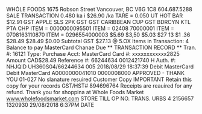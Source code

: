 WHÒLE FOODS 1675 Robson Street Vancouver, BC V6G 1C8 604.687.5288 SALE TRANSACTION 0.480 ka i $26.90 /ka TARE = 0.050 UT HOT BAR $12.91 GST APPLE SLS 2PK GST GST CARIBBEAN CUP GST BDRCYN KTL PTA CHP ITEM = 0000000095501 ITEM = 02408 70000001 ITEM = 0708163110870 ITEM = 0296554000003 $5.69 $3,50 $5.03 $27 13 $1 .36 $28.49 $28.49 $0.00 Subtotal GST $27.13 @ 5.OX Items in Transaction: 4 Balance to pay MasterCard Chanae Due ** TRANSACTION RECORD ** Tran. #: 16121 Type: Purchase Acct: MasterCard Card #: xxxxxxxxxxxx2825 Amount CAD$28.49 Reference #: 66244634 0012421740 H Auth. #: NHJQID UH360S04/66244634 005 2018/08/29 18:37:39 Debit MasterCard Debit MasterCard A0000000041010 0000008000 APPROVED - THANK YOU 01-027 No slanature resuired Customer Copy IMPORTANT Retain this copy for your records GST/HST# 894696764 Receipts are reauired for any refund. Thank you for shoppina at Whole Foods Market www.wholefoodsmarket.com STORE TILL OP NO. TRANS. URBS 4 2156657 1320930 29/08/2018 6:37PM DATE